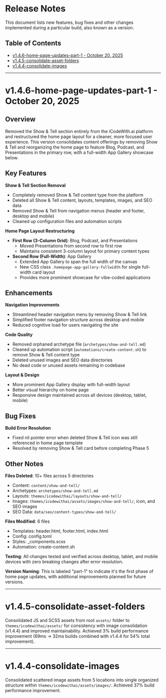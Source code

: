 # Release Notes

This document lists new features, bug fixes and other changes implemented during a particular build, also known as a version.

## Table of Contents
- [v1.4.6-home-page-updates-part-1 - October 20, 2025](#v146-home-page-updates-part-1---october-20-2025)
- [v1.4.5-consolidate-asset-folders](#v145-consolidate-asset-folders)
- [v1.4.4-consolidate-images](#v144-consolidate-images)

---

# v1.4.6-home-page-updates-part-1 - October 20, 2025

## Overview

Removed the Show & Tell section entirely from the iCodeWith.ai platform and restructured the home page layout for a cleaner, more focused user experience. This version consolidates content offerings by removing Show & Tell and reorganizing the home page to feature Blog, Podcast, and Presentations in the primary row, with a full-width App Gallery showcase below.

## Key Features

**Show & Tell Section Removal**
- Completely removed Show & Tell content type from the platform
- Deleted all Show & Tell content, layouts, templates, images, and SEO data
- Removed Show & Tell from navigation menus (header and footer, desktop and mobile)
- Cleaned up configuration files and automation scripts

**Home Page Layout Restructuring**
- **First Row (3-Column Grid)**: Blog, Podcast, and Presentations
  - Moved Presentations from second row to first row
  - Maintains consistent 3-column layout for primary content types
- **Second Row (Full-Width)**: App Gallery
  - Extended App Gallery to span the full width of the canvas
  - New CSS class `.homepage-app-gallery-fullwidth` for single full-width card layout
  - Provides more prominent showcase for vibe-coded applications

## Enhancements

**Navigation Improvements**
- Streamlined header navigation menu by removing Show & Tell link
- Simplified footer navigation structure across desktop and mobile
- Reduced cognitive load for users navigating the site

**Code Quality**
- Removed orphaned archetype file (`archetypes/show-and-tell.md`)
- Cleaned up automation script (`automations/create-content.sh`) to remove Show & Tell content type
- Deleted unused images and SEO data directories
- No dead code or unused assets remaining in codebase

**Layout & Design**
- More prominent App Gallery display with full-width layout
- Better visual hierarchy on home page
- Responsive design maintained across all devices (desktop, tablet, mobile)

## Bug Fixes

**Build Error Resolution**
- Fixed nil pointer error when deleted Show & Tell icon was still referenced in home page template
- Resolved by removing Show & Tell card before completing Phase 5

## Other Notes

**Files Deleted**: 10+ files across 5 directories
- Content: `content/show-and-tell/`
- Archetypes: `archetypes/show-and-tell.md`
- Layouts: `themes/icodewithai/layouts/show-and-tell/`
- Images: `themes/icodewithai/assets/images/show-and-tell/`, icon, and SEO images
- SEO Data: `data/seo/content-types/show-and-tell/`

**Files Modified**: 6 files
- Templates: header.html, footer.html, index.html
- Config: config.toml
- Styles: _components.scss
- Automation: create-content.sh

**Testing**: All changes tested and verified across desktop, tablet, and mobile devices with zero breaking changes after error resolution.

**Version Naming**: This is labeled "part-1" to indicate it's the first phase of home page updates, with additional improvements planned for future versions.

---

# v1.4.5-consolidate-asset-folders

Consolidated JS and SCSS assets from root `assets/` folder to `themes/icodewithai/assets/` for consistency with image consolidation (v1.4.4) and improved maintainability. Achieved 3% build performance improvement (69ms → 32ms builds combined with v1.4.4 for 54% total improvement).

---

# v1.4.4-consolidate-images

Consolidated scattered image assets from 5 locations into single organized structure within `themes/icodewithai/assets/images/`. Achieved 37% build performance improvement.
